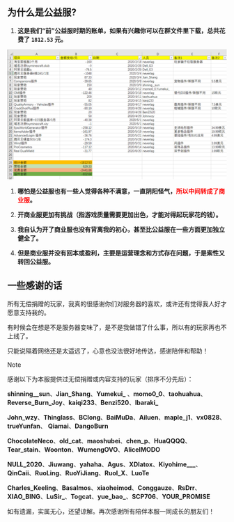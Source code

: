 ## 为什么是公益服?

1. **这是我们“前”公益服时期的账单，如果有兴趣你可以在群文件里下载，总共花费了 `1812.53` 元。**

![公益服时期的账单](pics/money.png)

1. **哪怕是公益服也有一些人觉得各种不满意，一直阴阳怪气，<font color=red>所以中间转成了商业服</font>。**

2. **开商业服更加有挑战（指游戏质量需要更加出色，才能对得起玩家花的钱）。**

3. **我自认为开了商业服也没有背离我的初心，甚至比公益服在一些方面更加独立健全了。**

4. **但是商业服并没有回本或盈利，主要是运营理念和方式存在问题，于是索性又转回公益服。** 

## 一些感谢的话

所有无偿捐赠的玩家，我真的很感谢你们对服务器的喜欢，或许还有觉得我人好才愿意支持我的。

有时候会在想是不是服务器变味了，是不是我做错了什么事，所以有的玩家再也不上线了。

只能说隔着网络还是太遥远了，心意也没法很好地传达，感谢陪伴和帮助！

>[!note]
>感谢以下为本服提供过无偿捐赠或内容支持的玩家（排序不分先后）：
>
> **shinning__sun**、**Jian_Shang**、**Yumekui_** 、**momo0_0**、**taohuahua**、**Reverse_Burn_Joy**、**kaiqi233**、**Benzi520**、**Ibaraki_**
> 
> **John_wzy**、**Thinglass**、**BClong**、**BaiMuDa**、**Ailuen**、**maple_j1**、**vx0828**、**trueYunfan**、 **Qiamai**、**DangoBurn**
>
> **ChocolateNeco**、**old_cat**、**maoshubei**、**chen_p**、**HuaQQQQ**、**Tear_stain**、**Woonton**、**WumengOVO**、**AliceIMODO**
> 
> **NULL_2020**、**Jiuwang**、**yahaha**、**Agus**、**XDIatox**、**Kiyohime___**、**QinCaii**、**RuoLing**、**RuoYiJiang**、**Ruol_X**、**LuoTe**
>
> **Charles_Keeling**、**Basalmos**、**xiaoheimod**、**Conggauze**、**RsDrr**、**XIAO_BING**、**LuSir_**、**Togcat**、**yue_bao_**、**SCP706**、**YOUR_PROMISE**
> 
> 如有遗漏，实属无心，还望谅解。再次感谢所有陪伴本服一同成长的朋友们！
